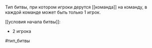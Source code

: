 Тип битвы, при котором игроки дерутся [[команда]] на команду, в каждой команде может быть только 1 игрок.

[[условия начала битвы]]:
- 2 игрока

#тип_битвы